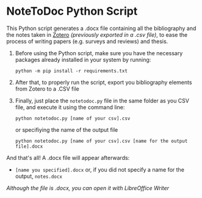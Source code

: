# NoteToDoc Python Script
This Python script generates a .docx file containing all the bibliography and the notes taken in [Zotero](https://www.zotero.org/) *(previously exported in a .csv file)*, to ease the process of writing papers (e.g. surveys and reviews) and thesis. 

1. Before using the Python script, make sure you have the necessary packages already installed in your system by running:
    
    `python -m pip install -r requirements.txt`

2. After that, to properly run the script, export you bibliography elements from Zotero to a .CSV file

3. Finally, just place the `notetodoc.py` file in the same folder as you CSV file, and execute it using the command line:
    
    `python notetodoc.py [name of your csv].csv `

    or specifiying the name of the output file

    `python notetodoc.py [name of your csv].csv [name for the output file].docx`

And that's all! A .docx file will appear afterwards:
* `[name you specified].docx` or, if you did not specify a name for the output, `notes.docx`


*Although the file is .docx, you can open it with LibreOffice Writer*

